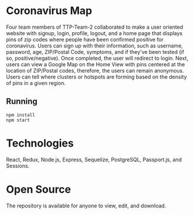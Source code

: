 # Coronavirus Map

Four team members of TTP-Team-2 collaborated to make a user oriented website with signup, login, profile, logout, and a home page that displays pins of zip codes where people have been confirmed positive for coronavirus. Users can sign up with their information, such as username, password, age, ZIP/Postal Code, symptoms, and if they've been tested (if so, positive/negative). Once completed, the user will redirect to login. Next, users can view a Google Map on the Home View with pins centered at the location of ZIP/Postal codes, therefore, the users can remain anonymous. Users can tell where clusters or hotspots are forming based on the density of pins in a given region.

## Running

```shell
npm install
npm start
```

# Technologies

React, Redux, Node.js, Express, Sequelize, PostgreSQL, Passport.js, and Sessions.

# Open Source

The repository is available for anyone to view, edit, and download.
